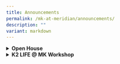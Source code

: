 ```yaml
---
title: Announcements
permalink: /mk-at-meridian/announcements/
description: ""
variant: markdown
---
```

<details>
  <summary><b>Open House</b></summary>
<ul>
		<img src="/images/MK@Meridian/MK_Open_House_poster_25_Jan.jpg" style="width:350px;height:550px;float:center">
	</ul>
</details>

<details>
  <summary><b>K2 LIFE @ MK Workshop</b></summary>
<ul>
		<img src="/images/MK@Meridian/2024/MK_Poster_31_May_24.png" style="width:380px;height:450px;float:center">
	</ul>
</details>
